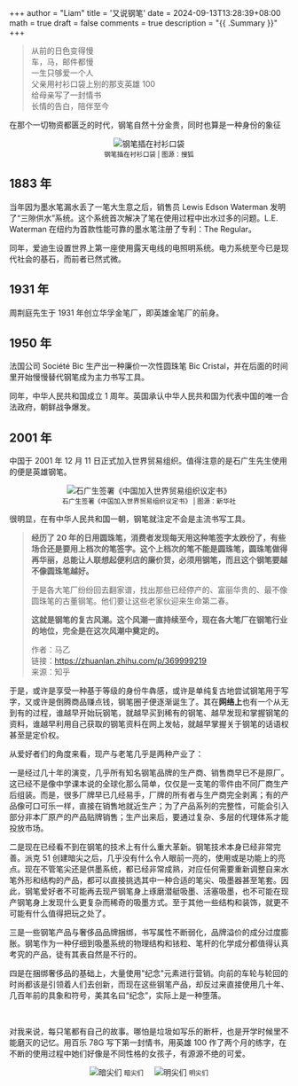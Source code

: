 +++
author = "Liam"
title = '又说钢笔'
date = 2024-09-13T13:28:39+08:00
math = true 
draft = false
comments = true
description = "{{ .Summary }}"
+++

> 从前的日色变得慢<br>
> 车，马，邮件都慢<br>
> 一生只够爱一个人<br>父亲用衬衫口袋上别的那支英雄 100<br>给母亲写了一封情书<br>长情的告白，陪伴至今<br>

在那个一切物资都匮乏的时代，钢笔自然十分金贵，同时也算是一种身份的象征

<div style="display: flex; flex-direction: column; align-items: center; justify-content: center;">
  <img src="https://p3.itc.cn/q_70/images03/20220711/3ca7dd79866740478aafd5d0e1a4e9ca.jpeg" alt="钢笔插在衬衫口袋" style="max-width: 100%; height: auto;">
  <small style="text-align: center;">钢笔插在衬衫口袋 | 图源：搜狐</small>
</div>

## 1883 年

当年因为墨水笔漏水丢了一笔大生意之后，销售员 Lewis Edson Waterman 发明了“三隙供水”系统。这个系统首次解决了笔在使用过程中出水过多的问题。L.E. Waterman 在纽约为首款性能可靠的墨水笔注册了专利：The Regular。

同年，爱迪生设置世界上第一座使用露天电线的电照明系统。电力系统至今已是现代社会的基石，而前者已然式微。



## 1931 年

周荆庭先生于 1931 年创立华孚金笔厂，即英雄金笔厂的前身。




## 1950 年

法国公司 Société Bic 生产出一种廉价一次性圆珠笔 Bic Cristal，并在后面的时间里开始慢慢替代钢笔成为主力书写工具。

同年，中华人民共和国成立 1 周年。英国承认中华人民共和国为代表中国的唯一合法政府，朝鲜战争爆发。



## 2001 年
中国于 2001 年 12 月 11 日正式加入世界贸易组织。值得注意的是石广生先生使用的便是英雄钢笔。

<div style="display: flex; flex-direction: column; align-items: center; justify-content: center;">
  <img src="https://images.shobserver.com/img/2021/11/6/f194925d06334d72914e3e3d19346e8c.jpg" alt="石广生签署《中国加入世界贸易组织议定书》" style="max-width: 100%; height: auto;">
  <small style="text-align: center;">石广生签署《中国加入世界贸易组织议定书》 | 图源：新华社</small>
</div>




很明显，在有中华人民共和国一朝，钢笔就注定不会是主流书写工具。

> **经历了 20 年的日用圆珠笔，消费者发现每天用这种笔签字太跌份了，有些场合还是要用上档次的笔签字。这个上档次的笔不能是圆珠笔，圆珠笔做得再华丽，总能让人联想起便利店的廉价货，必须用钢笔，而且这个钢笔要越不像圆珠笔越好。**
>
> 于是各大笔厂纷纷回去翻家谱，找出那些已经停产的、富丽华贵的、最不像圆珠笔的古董钢笔。他们要让这些老家伙迎来生命第二春。
>
> **这就是钢笔的复古风潮。这个风潮一直持续至今，现在各大笔厂在钢笔行业的地位，完全是在这次风潮中奠定的。**
>
> 作者：马乙<br>
> 链接：https://zhuanlan.zhihu.com/p/369999219<br>
> 来源：知乎<br>



于是，或许是享受一种基于等级的身份牛犇感，或许是单纯复古地尝试钢笔用于写字，又或许是倒腾商品赚点钱，钢笔圈子便逐渐诞生了。其在**网络上**也有一个从无到有的过程，谁越早开始玩钢笔，就越早买到稀有的钢笔、越早发现和掌握钢笔的资料，谁越早利用自己获取的钢笔资料在网上发帖，就越早掌握关于钢笔的话语权甚至是定价权。

从爱好者们的角度来看，现产与老笔几乎是两种产业了：

一是经过几十年的演变，几乎所有知名钢笔品牌的生产商、销售商早已不是原厂。这已经不是像中学课本说的全球化那么简单，仅仅是一支笔的零件由不同厂商生产后组装。而是，很多厂牌早已几经易手，厂牌的所有者与生产商完全剥离；有的产品像可口可乐一样，直接在销售地就近生产；为了产品系列的完整性，可能会引入部分非本厂原产的产品贴牌销售；生产出来后，要通过复杂、多层的代理体系才能投放市场。

二是现在已经看不到在钢笔的技术上有什么重大革新。钢笔技术本身已经非常完善。派克 51 创建暗尖之后，几乎没有什么令人眼前一亮的，使用或是功能上的亮点。现在不管笔尖还是供墨系统，都已经非常成熟，对应任何需要重新调整自来水笔外形和结构的产品，都可以直接挑选其中一种合适的笔尖、吸墨器甚至笔套。因此，钢笔爱好者不可能再去现产钢笔身上琢磨潜艇吸墨、活塞吸墨，也不可能在现产钢笔身上发现什么更复杂而稀奇的吸墨方式。至于其他一些结构和装饰，就更不可能有什么值得把玩之处了。

三是一些钢笔产品与奢侈品品牌捆绑，书写属性不断弱化，品牌溢价的成分过度膨胀。钢笔作为一种仔细到吸墨系统的物理结构和铱粒、笔杆的化学成分都值得认真考究的产品，徒有其表自然是不行的。

四是在捆绑奢侈品的基础上，大量使用"纪念"元素进行营销。向前的车轮与轮回的时尚都该是引领着人们去创新，而现在这些钢笔产品，却反过来直接使用几十年、几百年前的具象和符号，美其名曰“纪念”，实际上是一种堕落。



<br>

对我来说，每只笔都有自己的故事。哪怕是垃圾如写乐的断杆，也是开学时候里不能磨灭的记忆。用百乐 78G 写下第一封情书，用英雄 100 作了两个月的练字，在不断的使用过程中她们好像是不同性格的女孩子，有源源不绝的可爱。



<div style="display: flex; justify-content: center; gap: 20px; align-items: center;">
  <div style="text-align: center;">
    <img src="/images/暗尖。jpeg" alt="暗尖们" class="img-apple" style="max-width: 100%; height: auto;">
    <small>暗尖们</small>
  </div>

  <div style="text-align: center;">
    <img src="/images/明尖。jpeg" alt="明尖们" class="img-apple" style="max-width: 100%; height: auto;">
    <small>明尖们</small>
  </div>
</div>
